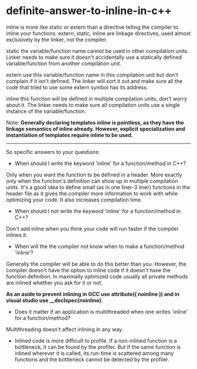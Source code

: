 # definite-answer-to-inline-in-c++

inline is more like static or extern than a directive telling the
compiler to inline your functions. extern, static, inline are linkage
directives, used almost exclusively by the linker, not the compiler.

static the variable/function name cannot be used in other compilation
units. Linker needs to make sure it doesn't accidentally use a
statically defined variable/function from another compilation unit.

extern use this variable/function name in this compilation unit but
don't complain if it isn't defined. The linker will sort it out and make
sure all the code that tried to use some extern symbol has its address.

inline this function will be defined in multiple compilation units,
don't worry about it. The linker needs to make sure all compilation
units use a single instance of the variable/function.

Note: **Generally declaring templates inline is pointless, as they have
the linkage semantics of inline already. However, explicit
specialization and instantiation of templates require inline to be used.**

------------------------------------------------------------------------

So specific answers to your questions:

-   When should I write the keyword 'inline' for a function/method in
    C++?

Only when you want the function to be defined in a header. More exactly
only when the function's definition can show up in multiple compilation
units. It's a good idea to define small (as in one liner-3 liner) functions in
the header file as it gives the compiler more information to work with
while optimizing your code. It also increases compilation time.

-   When should I not write the keyword 'inline' for a function/method
    in C++?

Don't add inline when you think your code will run faster if the
compiler inlines it.

-   When will the the compiler not know when to make a function/method
    'inline'?

Generally the compiler will be able to do this better than you. However,
the compiler doesn't have the option to inline code if it doesn't have
the function definition. In maximally optimized code usually all private
methods are inlined whether you ask for it or not.

**As an aside to prevent inlining in GCC
use __attribute__(( noinline )) and in visual studio
use __declspec(noinline).**

-   Does it matter if an application is multithreaded when one writes
    'inline' for a function/method?

Multithreading doesn't affect inlining in any way.


- Inlined code is more difficult to profile. If a non-inlined function is a bottleneck, it can be found by the profiler. But if the same function is inlined wherever it is called, its run-time is scattered among many functions and the bottleneck cannot be detected by the profiler.